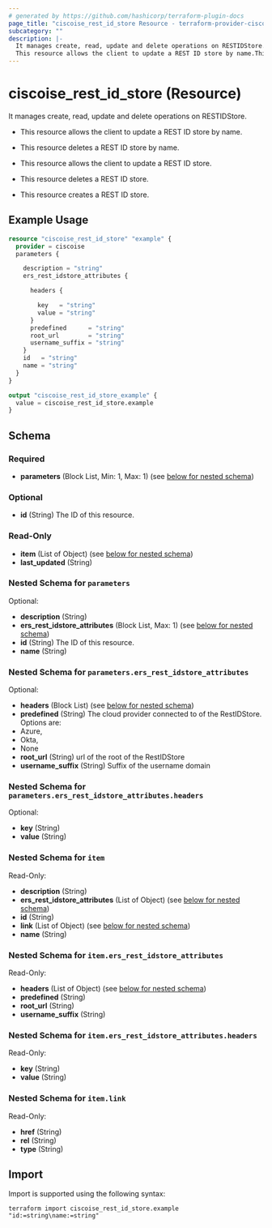 ```yaml
---
# generated by https://github.com/hashicorp/terraform-plugin-docs
page_title: "ciscoise_rest_id_store Resource - terraform-provider-ciscoise"
subcategory: ""
description: |-
  It manages create, read, update and delete operations on RESTIDStore.
  This resource allows the client to update a REST ID store by name.This resource deletes a REST ID store by name.This resource allows the client to update a REST ID store.This resource deletes a REST ID store.This resource creates a REST ID store.
---
```


# ciscoise_rest_id_store (Resource)

It manages create, read, update and delete operations on RESTIDStore.

- This resource allows the client to update a REST ID store by name.

- This resource deletes a REST ID store by name.

- This resource allows the client to update a REST ID store.

- This resource deletes a REST ID store.

- This resource creates a REST ID store.

## Example Usage

```terraform
resource "ciscoise_rest_id_store" "example" {
  provider = ciscoise
  parameters {

    description = "string"
    ers_rest_idstore_attributes {

      headers {

        key   = "string"
        value = "string"
      }
      predefined      = "string"
      root_url        = "string"
      username_suffix = "string"
    }
    id   = "string"
    name = "string"
  }
}

output "ciscoise_rest_id_store_example" {
  value = ciscoise_rest_id_store.example
}
```

<!-- schema generated by tfplugindocs -->
## Schema

### Required

- **parameters** (Block List, Min: 1, Max: 1) (see [below for nested schema](#nestedblock--parameters))

### Optional

- **id** (String) The ID of this resource.

### Read-Only

- **item** (List of Object) (see [below for nested schema](#nestedatt--item))
- **last_updated** (String)

<a id="nestedblock--parameters"></a>
### Nested Schema for `parameters`

Optional:

- **description** (String)
- **ers_rest_idstore_attributes** (Block List, Max: 1) (see [below for nested schema](#nestedblock--parameters--ers_rest_idstore_attributes))
- **id** (String) The ID of this resource.
- **name** (String)

<a id="nestedblock--parameters--ers_rest_idstore_attributes"></a>
### Nested Schema for `parameters.ers_rest_idstore_attributes`

Optional:

- **headers** (Block List) (see [below for nested schema](#nestedblock--parameters--ers_rest_idstore_attributes--headers))
- **predefined** (String) The cloud provider connected to of the RestIDStore.
Options are:
- Azure,
- Okta,
- None
- **root_url** (String) url of the root of the RestIDStore
- **username_suffix** (String) Suffix of the username domain

<a id="nestedblock--parameters--ers_rest_idstore_attributes--headers"></a>
### Nested Schema for `parameters.ers_rest_idstore_attributes.headers`

Optional:

- **key** (String)
- **value** (String)




<a id="nestedatt--item"></a>
### Nested Schema for `item`

Read-Only:

- **description** (String)
- **ers_rest_idstore_attributes** (List of Object) (see [below for nested schema](#nestedobjatt--item--ers_rest_idstore_attributes))
- **id** (String)
- **link** (List of Object) (see [below for nested schema](#nestedobjatt--item--link))
- **name** (String)

<a id="nestedobjatt--item--ers_rest_idstore_attributes"></a>
### Nested Schema for `item.ers_rest_idstore_attributes`

Read-Only:

- **headers** (List of Object) (see [below for nested schema](#nestedobjatt--item--ers_rest_idstore_attributes--headers))
- **predefined** (String)
- **root_url** (String)
- **username_suffix** (String)

<a id="nestedobjatt--item--ers_rest_idstore_attributes--headers"></a>
### Nested Schema for `item.ers_rest_idstore_attributes.headers`

Read-Only:

- **key** (String)
- **value** (String)



<a id="nestedobjatt--item--link"></a>
### Nested Schema for `item.link`

Read-Only:

- **href** (String)
- **rel** (String)
- **type** (String)

## Import

Import is supported using the following syntax:

```shell
terraform import ciscoise_rest_id_store.example "id:=string\name:=string"
```
